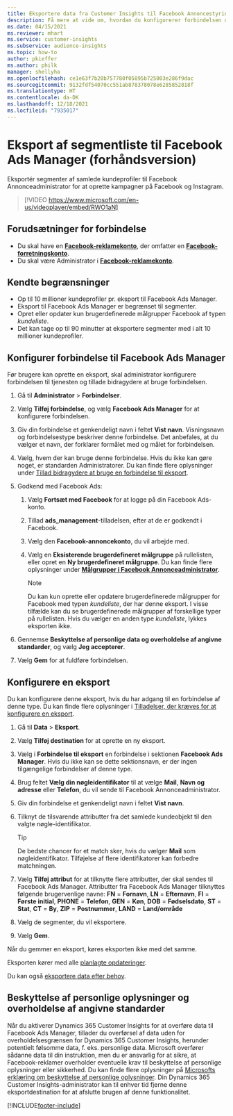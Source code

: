 ```yaml
---
title: Eksportere data fra Customer Insights til Facebook Annoncestyring (indeholder video)
description: Få mere at vide om, hvordan du konfigurerer forbindelsen og eksporterer til Facebook Ads Manager.
ms.date: 04/15/2021
ms.reviewer: mhart
ms.service: customer-insights
ms.subservice: audience-insights
ms.topic: how-to
author: pkieffer
ms.author: philk
manager: shellyha
ms.openlocfilehash: ce1e63f7b20b757780f05895b725003e286f9dac
ms.sourcegitcommit: 9132fdf54070cc551ab878378078e6285852818f
ms.translationtype: HT
ms.contentlocale: da-DK
ms.lasthandoff: 12/18/2021
ms.locfileid: "7935017"
---
```

# <a name="export-segments-list-to-facebook-ads-manager-preview"></a>Eksport af segmentliste til Facebook Ads Manager (forhåndsversion)

Eksportér segmenter af samlede kundeprofiler til Facebook Annonceadministrator for at oprette kampagner på Facebook og Instagram.

> [!VIDEO https://www.microsoft.com/en-us/videoplayer/embed/RWO1aN]

## <a name="prerequisites-for-connection"></a>Forudsætninger for forbindelse

- Du skal have en [**Facebook-reklamekonto**](https://www.facebook.com/business/learn/lessons/step-by-step-ads-manager-account), der omfatter en [**Facebook-forretningskonto**](https://business.facebook.com/).
- Du skal være Administrator i [**Facebook-reklamekonto**](https://www.facebook.com/business/learn/lessons/step-by-step-ads-manager-account).

## <a name="known-limitations"></a>Kendte begrænsninger

- Op til 10 millioner kundeprofiler pr. eksport til Facebook Ads Manager.
- Eksport til Facebook Ads Manager er begrænset til segmenter.
- Opret eller opdater kun brugerdefinerede målgrupper Facebook af typen *kundeliste*.
- Det kan tage op til 90 minutter at eksportere segmenter med i alt 10 millioner kundeprofiler.

## <a name="set-up-connection-to-facebook-ads-manager"></a>Konfigurer forbindelse til Facebook Ads Manager

Før brugere kan oprette en eksport, skal administrator konfigurere forbindelsen til tjenesten og tillade bidragydere at bruge forbindelsen.

1. Gå til **Administrator** > **Forbindelser**.

1. Vælg **Tilføj forbindelse**, og vælg **Facebook Ads Manager** for at konfigurere forbindelsen.

1. Giv din forbindelse et genkendeligt navn i feltet **Vist navn**. Visningsnavn og forbindelsestype beskriver denne forbindelse. Det anbefales, at du vælger et navn, der forklarer formålet med og målet for forbindelsen.

1. Vælg, hvem der kan bruge denne forbindelse. Hvis du ikke kan gøre noget, er standarden Administratorer. Du kan finde flere oplysninger under [Tillad bidragydere at bruge en forbindelse til eksport](connections.md#allow-contributors-to-use-a-connection-for-exports).

1. Godkend med Facebook Ads: 

   1. Vælg **Fortsæt med Facebook** for at logge på din Facebook Ads-konto.

   1. Tillad **ads_management**-tilladelsen, efter at de er godkendt i Facebook.

   1. Vælg den **Facebook-annoncekonto**, du vil arbejde med.

   1. Vælg en **Eksisterende brugerdefineret målgruppe** på rullelisten, eller opret en **Ny brugerdefineret målgruppe**. Du kan finde flere oplysninger under [**Målgrupper i Facebook Annonceadministrator**](https://www.facebook.com/business/help/744354708981227?id=2469097953376494).
      > [!NOTE]
      > Du kan kun oprette eller opdatere brugerdefinerede målgrupper for Facebook med typen *kundeliste*, der har denne eksport. I visse tilfælde kan du se brugerdefinerede målgrupper af forskellige typer på rullelisten. Hvis du vælger en anden type *kundeliste*, lykkes eksporten ikke. 

1. Gennemse **Beskyttelse af personlige data og overholdelse af angivne standarder**, og vælg **Jeg accepterer**.

1. Vælg **Gem** for at fuldføre forbindelsen.

## <a name="configure-an-export"></a>Konfigurere en eksport

Du kan konfigurere denne eksport, hvis du har adgang til en forbindelse af denne type. Du kan finde flere oplysninger i [Tilladelser, der kræves for at konfigurere en eksport](export-destinations.md#set-up-a-new-export).

1. Gå til **Data** > **Eksport**.

1. Vælg **Tilføj destination** for at oprette en ny eksport. 

1. Vælg i **Forbindelse til eksport** en forbindelse i sektionen **Facebook Ads Manager**. Hvis du ikke kan se dette sektionsnavn, er der ingen tilgængelige forbindelser af denne type.

1. Brug feltet **Vælg din nøgleidentifikator** til at vælge **Mail**, **Navn og adresse** eller **Telefon**, du vil sende til Facebook Annonceadministrator. 

1. Giv din forbindelse et genkendeligt navn i feltet **Vist navn**.

1. Tilknyt de tilsvarende attributter fra det samlede kundeobjekt til den valgte nøgle-identifikator.
   > [!TIP]
   > De bedste chancer for et match sker, hvis du vælger **Mail** som nøgleidentifikator. Tilføjelse af flere identifikatorer kan forbedre matchningen.

1. Vælg **Tilføj attribut** for at tilknytte flere attributter, der skal sendes til Facebook Ads Manager. Attributter fra Facebook Ads Manager tilknyttes følgende brugervenlige navne: **FN** = **Fornavn**, **LN** = **Efternavn**, **FI** = **Første initial**, **PHONE** = **Telefon**, **GEN** = **Køn**, **DOB** = **Fødselsdato**, **ST** = **Stat**, **CT** = **By**, **ZIP** = **Postnummer**, **LAND** = **Land/område**

1. Vælg de segmenter, du vil eksportere.

1. Vælg **Gem**.

Når du gemmer en eksport, køres eksporten ikke med det samme.

Eksporten kører med alle [planlagte opdateringer](system.md#schedule-tab). 

Du kan også [eksportere data efter behov](export-destinations.md#run-exports-on-demand). 

## <a name="data-privacy-and-compliance"></a>Beskyttelse af personlige oplysninger og overholdelse af angivne standarder

Når du aktiverer Dynamics 365 Customer Insights for at overføre data til Facebook Ads Manager, tillader du overførsel af data uden for overholdelsesgrænsen for Dynamics 365 Customer Insights, herunder potentielt følsomme data, f. eks. personlige data. Microsoft overfører sådanne data til din instruktion, men du er ansvarlig for at sikre, at Facebook-reklamer overholder eventuelle krav til beskyttelse af personlige oplysninger eller sikkerhed. Du kan finde flere oplysninger på [Microsofts erklæring om beskyttelse af personlige oplysninger](https://go.microsoft.com/fwlink/?linkid=396732).
Din Dynamics 365 Customer Insights-administrator kan til enhver tid fjerne denne eksportdestination for at afslutte brugen af denne funktionalitet.


[!INCLUDE[footer-include](../includes/footer-banner.md)]
